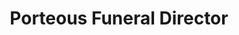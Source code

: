 ---
title: "Porteous Funeral Director"
url: /edinburgh/porteous-funeral-director/
shop: funeral directors
---